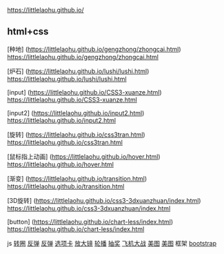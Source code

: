https://littlelaohu.github.io/

## html+css
[种地] (https://littlelaohu.github.io/gengzhong/zhongcai.html) https://littlelaohu.github.io/gengzhong/zhongcai.html

[炉石] (https://littlelaohu.github.io/lushi/lushi.html) https://littlelaohu.github.io/lushi/lushi.html

[input] (https://littlelaohu.github.io/CSS3-xuanze.html) https://littlelaohu.github.io/CSS3-xuanze.html

[input2] (https://littlelaohu.github.io/input2.html) https://littlelaohu.github.io/input2.html

[旋转] (https://littlelaohu.github.io/css3tran.html) https://littlelaohu.github.io/css3tran.html

[鼠标指上动画] (https://littlelaohu.github.io/hover.html) https://littlelaohu.github.io/hover.html

[渐变] (https://littlelaohu.github.io/transition.html) https://littlelaohu.github.io/transition.html

[3D旋转] (https://littlelaohu.github.io/css3-3dxuanzhuan/index.html) https://littlelaohu.github.io/css3-3dxuanzhuan/index.html


[button] (https://littlelaohu.github.io/chart-less/index.html) https://littlelaohu.github.io/chart-less/index.html

js      <a href="https://littlelaohu.github.io/zhuanquan.html" target="_blank">转圈</a>
        <a href="https://littlelaohu.github.io/fantan01.html" target="_blank">反弹</a>
        <a href="https://littlelaohu.github.io/fantan02.html" target="_blank">反弹</a>
        <a href="https://littlelaohu.github.io/xuanxiangka.html" target="_blank">选项卡</a>
        <a href="https://littlelaohu.github.io/fangdajing.html" target="_blank">放大镜</a>
        <a href="https://littlelaohu.github.io/luobo/xxx.html" target="_blank">轮播</a>
    <a href="https://littlelaohu.github.io/choujiang/choujiang.html" target="_blank">抽奖</a>
      <a href="https://littlelaohu.github.io/God/God.html" target="_blank">飞机大战</a>
        <a href="https://littlelaohu.github.io/js-meitu.html" target="_blank">美图</a>
        <a href="https://littlelaohu.github.io/jq-meitu.html" target="_blank">美图</a>
框架    <a href="https://littlelaohu.github.io/03-zhongdi/zhongdi.html" target="_blank">bootstrap</a>
        
